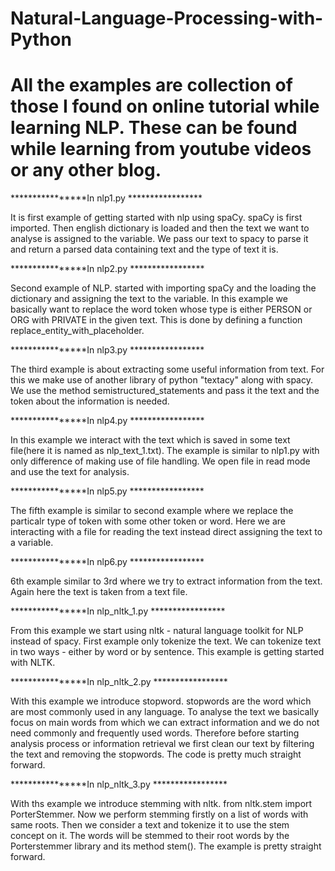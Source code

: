 # Natural-Language-Processing-with-Python
# All the examples are collection of those I found on online tutorial while learning NLP. These can be found while learning from youtube videos or any other blog. 
****************In nlp1.py *****************

It is first example of getting started with nlp using spaCy. 
spaCy is first imported.
Then english dictionary is loaded and then the text we want to analyse is assigned to the variable.
We pass our text to spacy to parse it and return a parsed data containing text and the type of text it is.


****************In nlp2.py *****************

Second example of NLP. started with importing spaCy and the loading the dictionary and assigning the text to the variable.
In this example we basically want to replace the word token whose type is either PERSON or ORG with PRIVATE in the given text. 
This is done by defining a function replace_entity_with_placeholder.


****************In nlp3.py *****************

The third example is about extracting some useful information from text. For this we make use of another library of python "textacy" along with spacy.
We use the method semistructured_statements and pass it the text and the token about the information is needed.


****************In nlp4.py *****************

In this example we interact with the text which is saved in some text file(here it is named as nlp_text_1.txt).
The example is similar to nlp1.py with only difference of making use of file handling. We open file in read mode and use the text for analysis.


****************In nlp5.py *****************

The fifth example is similar to second example where we replace the particalr type of token with some other token or word. Here we are interacting with a file for reading the text instead direct assigning the text to a variable.

****************In nlp6.py *****************

6th example similar to 3rd where we try to extract information from the text. Again here the text is taken from a text file.


****************In nlp_nltk_1.py *****************

From this example we start using nltk - natural language toolkit for NLP instead of spacy. First example only tokenize the text. We can tokenize text in two ways - either by word or by sentence.
This example is getting started with NLTK.

****************In nlp_nltk_2.py *****************

With this example we introduce stopword. stopwords are the word which are most commonly used in any language. To analyse the text we basically focus on main words from which we can extract information and we do not need commonly and frequently used words. Therefore before starting analysis process or information retrieval we first clean our text by filtering the text and removing the stopwords. 
The code is pretty much straight forward. 


****************In nlp_nltk_3.py *****************

With ths example we introduce stemming with nltk. from nltk.stem import 
PorterStemmer. Now we perform stemming firstly on a list of words with same roots. Then we consider a text and tokenize it to use the stem concept on it. The words will be stemmed to their root words by the Porterstemmer library and its method stem(). The example is pretty straight forward.
























